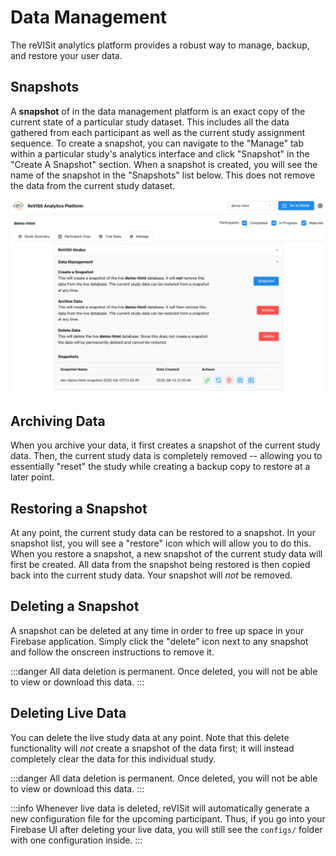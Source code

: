 # Data Management

The reVISit analytics platform provides a robust way to manage, backup, and restore your user data.

## Snapshots

A **snapshot** of in the data management platform is an exact copy of the current state of a particular study dataset. This includes all the data gathered from each participant as well as the current study assignment sequence. To create a snapshot, you can navigate to the "Manage" tab within a particular study's analytics interface and click "Snapshot" in the "Create A Snapshot" section. When a snapshot is created, you will see the name of the snapshot in the "Snapshots" list below. This does not remove the data from the current study dataset.

![Data Management](./img/data-management.png)

## Archiving Data

When you archive your data, it first creates a snapshot of the current study data. Then, the current study data is completely removed -- allowing you to essentially "reset" the study while creating a backup copy to restore at a later point.

## Restoring a Snapshot

At any point, the current study data can be restored to a snapshot. In your snapshot list, you will see a "restore" icon which will allow you to do this. When you restore a snapshot, a new snapshot of the current study data will first be created. All data from the snapshot being restored is then copied back into the current study data. Your snapshot will _not_ be removed.

## Deleting a Snapshot

A snapshot can be deleted at any time in order to free up space in your Firebase application. Simply click the "delete" icon next to any snapshot and follow the onscreen instructions to remove it.

:::danger
All data deletion is permanent. Once deleted, you will not be able to view or download this data.
:::

## Deleting Live Data

You can delete the live study data at any point. Note that this delete functionality will _not_ create a snapshot of the data first; it will instead completely clear the data for this individual study.

:::danger
All data deletion is permanent. Once deleted, you will not be able to view or download this data.
:::

:::info
Whenever live data is deleted, reVISit will automatically generate a new configuration file for the upcoming participant. Thus, if you go into your Firebase UI after deleting your live data, you will still see the `configs/` folder with one configuration inside.
:::
